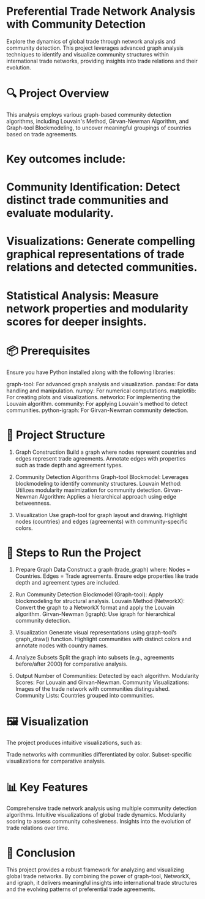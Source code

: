 # Preferential Trade Network Analysis with Community Detection
Explore the dynamics of global trade through network analysis and community detection. This project leverages advanced graph analysis techniques to identify and visualize community structures within international trade networks, providing insights into trade relations and their evolution.

# 🔍 Project Overview
This analysis employs various graph-based community detection algorithms, including Louvain's Method, Girvan-Newman Algorithm, and Graph-tool Blockmodeling, to uncover meaningful groupings of countries based on trade agreements. 

# Key outcomes include:

# Community Identification: Detect distinct trade communities and evaluate modularity.

# Visualizations: Generate compelling graphical representations of trade relations and detected communities.

# Statistical Analysis: Measure network properties and modularity scores for deeper insights.

# 📦 Prerequisites
Ensure you have Python installed along with the following libraries:

graph-tool: For advanced graph analysis and visualization.
pandas: For data handling and manipulation.
numpy: For numerical computations.
matplotlib: For creating plots and visualizations.
networkx: For implementing the Louvain algorithm.
community: For applying Louvain's method to detect communities.
python-igraph: For Girvan-Newman community detection.

# 📂 Project Structure
1. Graph Construction
Build a graph where nodes represent countries and edges represent trade agreements.
Annotate edges with properties such as trade depth and agreement types.

2. Community Detection Algorithms
Graph-tool Blockmodel: Leverages blockmodeling to identify community structures.
Louvain Method: Utilizes modularity maximization for community detection.
Girvan-Newman Algorithm: Applies a hierarchical approach using edge betweenness.

3. Visualization
Use graph-tool for graph layout and drawing.
Highlight nodes (countries) and edges (agreements) with community-specific colors.

# 🚀 Steps to Run the Project
1. Prepare Graph Data
Construct a graph (trade_graph) where:
Nodes = Countries.
Edges = Trade agreements.
Ensure edge properties like trade depth and agreement types are included.

2. Run Community Detection
Blockmodel (Graph-tool): Apply blockmodeling for structural analysis.
Louvain Method (NetworkX): Convert the graph to a NetworkX format and apply the Louvain algorithm.
Girvan-Newman (igraph): Use igraph for hierarchical community detection.
3. Visualization
Generate visual representations using graph-tool’s graph_draw() function.
Highlight communities with distinct colors and annotate nodes with country names.
4. Analyze Subsets
Split the graph into subsets (e.g., agreements before/after 2000) for comparative analysis.
5. Output
Number of Communities: Detected by each algorithm.
Modularity Scores: For Louvain and Girvan-Newman.
Community Visualizations: Images of the trade network with communities distinguished.
Community Lists: Countries grouped into communities.

# 🖼️ Visualization
The project produces intuitive visualizations, such as:

Trade networks with communities differentiated by color.
Subset-specific visualizations for comparative analysis.

# 📊 Key Features
Comprehensive trade network analysis using multiple community detection algorithms.
Intuitive visualizations of global trade dynamics.
Modularity scoring to assess community cohesiveness.
Insights into the evolution of trade relations over time.

# 🤝 Conclusion
This project provides a robust framework for analyzing and visualizing global trade networks. By combining the power of graph-tool, NetworkX, and igraph, it delivers meaningful insights into international trade structures and the evolving patterns of preferential trade agreements.

